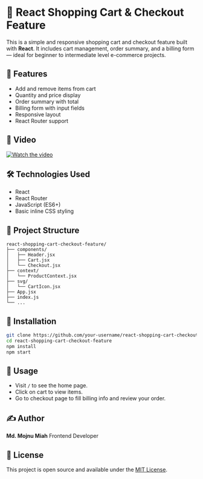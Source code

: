 # 🛒 React Shopping Cart & Checkout Feature

This is a simple and responsive shopping cart and checkout feature built with **React**. It includes cart management, order summary, and a billing form — ideal for beginner to intermediate level e-commerce projects.

## 🚀 Features

- Add and remove items from cart
- Quantity and price display
- Order summary with total
- Billing form with input fields
- Responsive layout
- React Router support

## 📸 Video

[![Watch the video](https://img.youtube.com/vi/hLOkmqZ5e1E/hqdefault.jpg)](https://www.youtube.com/watch?v=hLOkmqZ5e1E)

## 🛠️ Technologies Used

- React
- React Router
- JavaScript (ES6+)
- Basic inline CSS styling

## 📁 Project Structure

```
react-shopping-cart-checkout-feature/
├── components/
│   ├── Header.jsx
│   ├── Cart.jsx
│   └── Checkout.jsx
├── context/
│   └── ProductContext.jsx
├── svg/
│   └── CartIcon.jsx
├── App.jsx
├── index.js
└── ...
```

## 🔧 Installation

```bash
git clone https://github.com/your-username/react-shopping-cart-checkout-feature.git
cd react-shopping-cart-checkout-feature
npm install
npm start
```

## 🧪 Usage

- Visit `/` to see the home page.
- Click on cart to view items.
- Go to checkout page to fill billing info and review your order.

## ✍️ Author

**Md. Mojnu Miah**
Frontend Developer

## 📄 License

This project is open source and available under the [MIT License](LICENSE).
